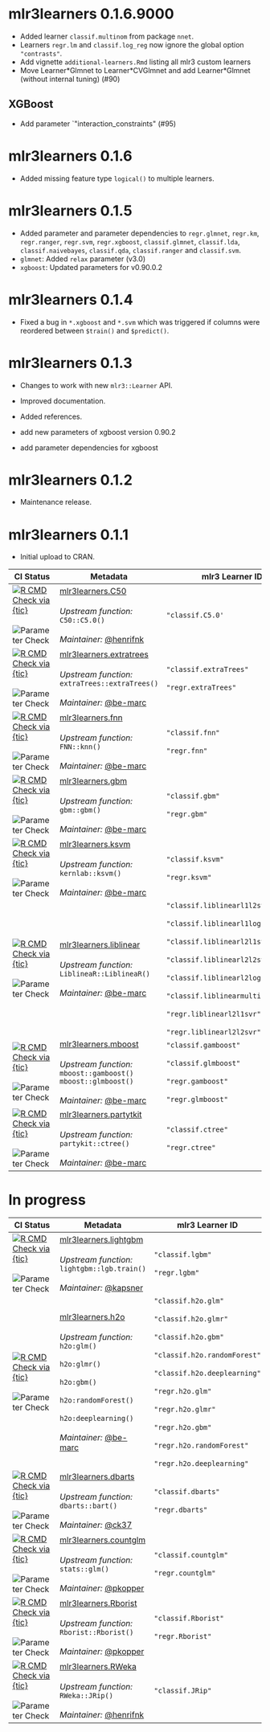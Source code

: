 # mlr3learners 0.1.6.9000

- Added learner `classif.multinom` from package `nnet`.
- Learners `regr.lm` and `classif.log_reg` now ignore the global option
  `"contrasts"`.
- Add vignette `additional-learners.Rmd` listing all mlr3 custom learners
- Move Learner\*Glmnet to Learner\*CVGlmnet and add Learner\*Glmnet (without internal tuning) (#90)

## XGBoost

- Add parameter `"interaction_constraints" (#95)

# mlr3learners 0.1.6

- Added missing feature type `logical()` to multiple learners.

# mlr3learners 0.1.5

- Added parameter and parameter dependencies to `regr.glmnet`, `regr.km`,
  `regr.ranger`, `regr.svm`, `regr.xgboost`, `classif.glmnet`, `classif.lda`,
  `classif.naivebayes`, `classif.qda`, `classif.ranger` and `classif.svm`.
- `glmnet`: Added `relax` parameter (v3.0)
- `xgboost`: Updated parameters for v0.90.0.2

# mlr3learners 0.1.4

- Fixed a bug in `*.xgboost` and `*.svm` which was triggered if columns
  were reordered between `$train()` and `$predict()`.

# mlr3learners 0.1.3

- Changes to work with new `mlr3::Learner` API.
- Improved documentation.
- Added references.

- add new parameters of xgboost version 0.90.2
- add parameter dependencies for xgboost

# mlr3learners 0.1.2

- Maintenance release.

# mlr3learners 0.1.1

- Initial upload to CRAN.

| CI Status                                                                                                                                                                                                                                                                                                                                                      | Metadata                                                                                                                                                                                                                                                        | mlr3 Learner ID                                                                                                                                                                                                                                                                                          |
| -------------------------------------------------------------------------------------------------------------------------------------------------------------------------------------------------------------------------------------------------------------------------------------------------------------------------------------------------------------- | --------------------------------------------------------------------------------------------------------------------------------------------------------------------------------------------------------------------------------------------------------------- | -------------------------------------------------------------------------------------------------------------------------------------------------------------------------------------------------------------------------------------------------------------------------------------------------------- |
| [![R CMD Check via {tic}](https://github.com/mlr3learners/mlr3learners.C50/workflows/R%20CMD%20Check%20via%20{tic}/badge.svg?branch=master)](https://github.com/mlr3learners/mlr3learners.C50/actions) <br> <br> ![Parameter Check](https://github.com/mlr3learners/mlr3learners.C50/workflows/Parameter%20Check/badge.svg?branch=master)                      |  [mlr3learners.C50](https://github.com/mlr3learners/mlr3learners.C50) <br><br> <i>Upstream function:</i> `C50::C5.0()` <br><br> <i>Maintainer:</i> [\@henrifnk](https://github.com/henrifnk)                                      | `"classif.C5.0'`                                                                                                                                                                                                                                                                                         |
| [![R CMD Check via {tic}](https://github.com/mlr3learners/mlr3learners.extraTrees/workflows/R%20CMD%20Check%20via%20{tic}/badge.svg?branch=master)](https://github.com/mlr3learners/mlr3learners.extraTrees/actions) <br> <br> ![Parameter Check](https://github.com/mlr3learners/mlr3learners.extraTrees/workflows/Parameter%20Check/badge.svg?branch=master) |  [mlr3learners.extratrees](https://github.com/mlr3learners/mlr3learners.extratrees) <br><br> <i>Upstream function:</i> `extraTrees::extraTrees()` <br><br> <i>Maintainer:</i> [\@be-marc](https://github.com/be-marc)             | `"classif.extraTrees"` <br><br> `"regr.extraTrees"`                                                                                                                                                                                                                                                      |
| [![R CMD Check via {tic}](https://github.com/mlr3learners/mlr3learners.FNN/workflows/R%20CMD%20Check%20via%20{tic}/badge.svg?branch=master)](https://github.com/mlr3learners/mlr3learners.FNN/actions) <br> <br> ![Parameter Check](https://github.com/mlr3learners/mlr3learners.FNN/workflows/Parameter%20Check/badge.svg?branch=master)                      |  [mlr3learners.fnn](https://github.com/mlr3learners/mlr3learners.fnn) <br><br> <i>Upstream function:</i> `FNN::knn()` <br><br> <i>Maintainer:</i> [\@be-marc](https://github.com/be-marc)                                         | `"classif.fnn"` <br><br> `"regr.fnn"`                                                                                                                                                                                                                                                                    |
| [![R CMD Check via {tic}](https://github.com/mlr3learners/mlr3learners.gbm/workflows/R%20CMD%20Check%20via%20{tic}/badge.svg?branch=master)](https://github.com/mlr3learners/mlr3learners.gbm/actions) <br> <br> ![Parameter Check](https://github.com/mlr3learners/mlr3learners.gbm/workflows/Parameter%20Check/badge.svg?branch=master)                      |  [mlr3learners.gbm](https://github.com/mlr3learners/mlr3learners.gbm)<br><br> <i>Upstream function:</i> `gbm::gbm()` <br><br> <i>Maintainer:</i> [\@be-marc](https://github.com/be-marc)                                          | `"classif.gbm"` <br><br> `"regr.gbm"`                                                                                                                                                                                                                                                                    |
| [![R CMD Check via {tic}](https://github.com/mlr3learners/mlr3learners.kernlab/workflows/R%20CMD%20Check%20via%20{tic}/badge.svg?branch=master)](https://github.com/mlr3learners/mlr3learners.kernlab/actions) <br> <br> ![Parameter Check](https://github.com/mlr3learners/mlr3learners.kernlab/workflows/Parameter%20Check/badge.svg?branch=master)          |  [mlr3learners.ksvm](https://github.com/mlr3learners/mlr3learners.ksvm) <br><br> <i>Upstream function:</i> `kernlab::ksvm()` <br><br> <i>Maintainer:</i> [\@be-marc](https://github.com/be-marc)                                  | `"classif.ksvm"` <br><br> `"regr.ksvm"`                                                                                                                                                                                                                                                                  |
| [![R CMD Check via {tic}](https://github.com/mlr3learners/mlr3learners.liblinear/workflows/R%20CMD%20Check%20via%20{tic}/badge.svg?branch=master)](https://github.com/mlr3learners/mlr3learners.liblinear/actions) <br> <br> ![Parameter Check](https://github.com/mlr3learners/mlr3learners.liblinear/workflows/Parameter%20Check/badge.svg?branch=master)    |  [mlr3learners.liblinear](https://github.com/mlr3learners/mlr3learners.liblinear) <br><br> <i>Upstream function:</i> `LiblineaR::LiblineaR()` <br><br> <i>Maintainer:</i> [\@be-marc](https://github.com/be-marc)                 | `"classif.liblinearl1l2svc"` <br><br> `"classif.liblinearl1logreg"` <br><br> `"classif.liblinearl2l1svc"` <br><br> `"classif.liblinearl2l2svc"` <br><br> `"classif.liblinearl2logreg"` <br><br> `"classif.liblinearmulticlasssvc"` <br><br> `"regr.liblinearl2l1svr"` <br><br> `"regr.liblinearl2l2svr"` |
| [![R CMD Check via {tic}](https://github.com/mlr3learners/mlr3learners.mboost/workflows/R%20CMD%20Check%20via%20{tic}/badge.svg?branch=master)](https://github.com/mlr3learners/mlr3learners.mboost/actions) <br> <br> ![Parameter Check](https://github.com/mlr3learners/mlr3learners.mboost/workflows/Parameter%20Check/badge.svg?branch=master)             |  [mlr3learners.mboost](https://github.com/mlr3learners/mlr3learners.mboost) <br><br> <i>Upstream function:</i> `mboost::gamboost()` <br> `mboost::glmboost()` <br><br> <i>Maintainer:</i> [\@be-marc](https://github.com/be-marc) | `"classif.gamboost"` <br><br> `"classif.glmboost"` <br><br> `"regr.gamboost"` <br><br> `"regr.glmboost"`                                                                                                                                                                                                 |  |  |
| [![R CMD Check via {tic}](https://github.com/mlr3learners/mlr3learners.partykit/workflows/R%20CMD%20Check%20via%20{tic}/badge.svg?branch=master)](https://github.com/mlr3learners/mlr3learners.partykit/actions) <br> <br> ![Parameter Check](https://github.com/mlr3learners/mlr3learners.partykit/workflows/Parameter%20Check/badge.svg?branch=master)       |  [mlr3learners.partytkit](https://github.com/mlr3learners/mlr3learners.partykit) <br><br> <i>Upstream function:</i> `partykit::ctree()` <br><br> <i>Maintainer:</i> [\@be-marc](https://github.com/be-marc)                       | `"classif.ctree"` <br><br> `"regr.ctree"`                                                                                                                                                                                                                                                                |

# In progress

| CI Status                                                                                                                                                                                                                                                                                                                                                | Metadata                                                                                                                                                                                                                                                                                                                           | mlr3 Learner ID                                                                                                                                                                                                                                                                                                |
| -------------------------------------------------------------------------------------------------------------------------------------------------------------------------------------------------------------------------------------------------------------------------------------------------------------------------------------------------------- | ---------------------------------------------------------------------------------------------------------------------------------------------------------------------------------------------------------------------------------------------------------------------------------------------------------------------------------- | -------------------------------------------------------------------------------------------------------------------------------------------------------------------------------------------------------------------------------------------------------------------------------------------------------------- |
| [![R CMD Check via {tic}](https://github.com/mlr3learners/mlr3learners.lightgbm/workflows/R%20CMD%20Check%20via%20{tic}/badge.svg?branch=master)](https://github.com/mlr3learners/mlr3learners.lightgbm/actions) <br> <br> ![Parameter Check](https://github.com/mlr3learners/mlr3learners.lightgbm/workflows/Parameter%20Check/badge.svg?branch=master) |  [mlr3learners.lightgbm](https://github.com/mlr3learners/mlr3learners.lightgbm) <br><br> <i>Upstream function:</i> <br> `lightgbm::lgb.train()` <br><br> <i>Maintainer:</i> [\@kapsner](https://github.com/kapsner)                                                                                  | `"classif.lgbm"` <br><br> `"regr.lgbm"`                                                                                                                                                                                                                                                                        |
| [![R CMD Check via {tic}](https://github.com/mlr3learners/mlr3learners.h2o/workflows/R%20CMD%20Check%20via%20{tic}/badge.svg?branch=master)](https://github.com/mlr3learners/mlr3learners.h2o/actions) <br> <br> ![Parameter Check](https://github.com/mlr3learners/mlr3learners.h2o/workflows/Parameter%20Check/badge.svg?branch=master)                |  [mlr3learners.h2o](https://github.com/mlr3learners/mlr3learners.h2o) <br><br> <i>Upstream function:</i> <br> `h2o:glm()` <br><br> `h2o:glmr()` <br><br> `h2o:gbm()` <br><br> `h2o:randomForest()` <br><br> `h2o:deeplearning()` <br><br> <i>Maintainer:</i> [\@be-marc](https://github.com/be-marc) | `"classif.h2o.glm"` <br><br> `"classif.h2o.glmr"` <br><br> `"classif.h2o.gbm"` <br><br> `"classif.h2o.randomForest"` <br><br> `"classif.h2o.deeplearning"` <br><br> `"regr.h2o.glm"`<br><br> `"regr.h2o.glmr"` <br><br> `"regr.h2o.gbm"` <br><br> `"regr.h2o.randomForest"` <br><br> `"regr.h2o.deeplearning"` |
| [![R CMD Check via {tic}](https://github.com/mlr3learners/mlr3learners.dbarts/workflows/R%20CMD%20Check%20via%20{tic}/badge.svg?branch=master)](https://github.com/mlr3learners/mlr3learners.dbarts/actions) <br> <br> ![Parameter Check](https://github.com/mlr3learners/mlr3learners.dbarts/workflows/Parameter%20Check/badge.svg?branch=master)       |  [mlr3learners.dbarts](https://github.com/mlr3learners/mlr3learners.dbarts) <br><br> <i>Upstream function:</i> `dbarts::bart()` <br><br> <i>Maintainer:</i> [\@ck37](https://github.com/ck37)                                                                                                        | `"classif.dbarts"` <br><br> `"regr.dbarts"`                                                                                                                                                                                                                                                                    |
| [![R CMD Check via {tic}](https://github.com/mlr3learners/mlr3learners.countglm/workflows/R%20CMD%20Check%20via%20{tic}/badge.svg?branch=master)](https://github.com/mlr3learners/mlr3learners.countglm/actions) <br> <br> ![Parameter Check](https://github.com/mlr3learners/mlr3learners.countglm/workflows/Parameter%20Check/badge.svg?branch=master) |  [mlr3learners.countglm](https://github.com/mlr3learners/mlr3learners.countglm) <br><br> <i>Upstream function:</i> `stats::glm()` <br><br> <i>Maintainer:</i> [\@pkopper](https://github.com/pkopper)                                                                                                | `"classif.countglm"`<br><br> `"regr.countglm"`                                                                                                                                                                                                                                                                 |
| [![R CMD Check via {tic}](https://github.com/mlr3learners/mlr3learners.Rborist/workflows/R%20CMD%20Check%20via%20{tic}/badge.svg?branch=master)](https://github.com/mlr3learners/mlr3learners.Rborist/actions) <br> <br> ![Parameter Check](https://github.com/mlr3learners/mlr3learners.Rborist/workflows/Parameter%20Check/badge.svg?branch=master)    |  [mlr3learners.Rborist](https://github.com/mlr3learners/mlr3learners.Rborist) <br><br> <i>Upstream function:</i> `Rborist::Rborist()` <br><br> <i>Maintainer:</i> [\@pkopper](https://github.com/pkopper)                                                                                            | `"classif.Rborist"` <br><br> `"regr.Rborist"`                                                                                                                                                                                                                                                                  |
| [![R CMD Check via {tic}](https://github.com/mlr3learners/mlr3learners.RWeka/workflows/R%20CMD%20Check%20via%20{tic}/badge.svg?branch=master)](https://github.com/mlr3learners/mlr3learners.RWeka/actions) <br> <br> ![Parameter Check](https://github.com/mlr3learners/mlr3learners.RWeka/workflows/Parameter%20Check/badge.svg?branch=master)          |  [mlr3learners.RWeka](https://github.com/henrifnk/mlr3learners.RWeka) <br><br> <i>Upstream function:</i> `RWeka::JRip()` <br><br> <i>Maintainer:</i> [\@henrifnk](https://github.com/henrifnk)                                                                                                       | `"classif.JRip"`                                                                                                                                                                                                                                                                                               |
